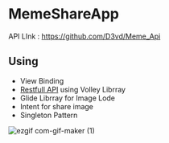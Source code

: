# MemeShareApp

API LInk : https://github.com/D3vd/Meme_Api

## Using

- View Binding
- [Restfull API](https://github.com/D3vd/Meme_Api) using Volley Librray
- Glide Librray for Image Lode
- Intent for share image
- Singleton Pattern

![ezgif com-gif-maker (1)](https://user-images.githubusercontent.com/59710234/215104567-606bd8d8-9319-4758-b285-c793a294f7c5.gif)


